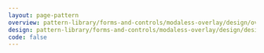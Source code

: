 ```yaml
---
layout: page-pattern
overview: pattern-library/forms-and-controls/modaless-overlay/design/overview.md
design: pattern-library/forms-and-controls/modaless-overlay/design/design.md
code: false
---
```

